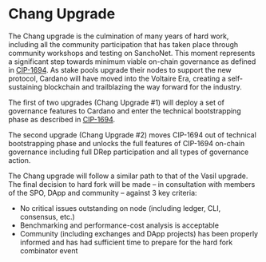 # Chang Upgrade

The Chang upgrade is the culmination of many years of hard work, including all the community participation that has taken place through community workshops and testing on SanchoNet. This moment represents a significant step towards minimum viable on-chain governance as defined in [CIP-1694](https://github.com/cardano-foundation/CIPs/blob/master/CIP-1694/README.md). As stake pools upgrade their nodes to support the new protocol, Cardano will have moved into the Voltaire Era, creating a self-sustaining blockchain and trailblazing the way forward for the industry.

The first of two upgrades (Chang Upgrade #1) will deploy a set of governance features to Cardano and enter the technical bootstrapping phase as described in [CIP-1694](https://github.com/cardano-foundation/CIPs/blob/master/CIP-1694/README.md#bootstrapping-phase).&#x20;

The second upgrade (Chang Upgrade #2) moves CIP-1694 out of technical bootstrapping phase and unlocks the full features of CIP-1694 on-chain governance including full DRep participation and all types of governance action.

The Chang upgrade will follow a similar path to that of the Vasil upgrade. The final decision to hard fork will be made – in consultation with members of the SPO, DApp and community – against 3 key criteria:

* No critical issues outstanding on node (including ledger, CLI, consensus, etc.)&#x20;
* Benchmarking and performance-cost analysis is acceptable
* Community (including exchanges and DApp projects) has been properly informed and has had sufficient time to prepare for the hard fork combinator event
